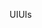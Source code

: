 <span data-ttu-id="bcdd9-101">UI</span><span class="sxs-lookup"><span data-stu-id="bcdd9-101">UIs</span></span>